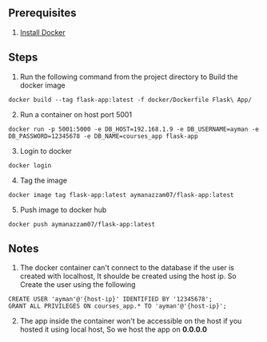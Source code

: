 ## Prerequisites
1. [Install Docker](https://docs.docker.com/desktop/install/mac-install/)

## Steps
1. Run the following command from the project directory to Build the docker image
```
docker build --tag flask-app:latest -f docker/Dockerfile Flask\ App/
```
2. Run a container on host port 5001
```
docker run -p 5001:5000 -e DB_HOST=192.168.1.9 -e DB_USERNAME=ayman -e DB_PASSWORD=12345678 -e DB_NAME=courses_app flask-app
```
3. Login to docker
```
docker login
```
4. Tag the image
```
docker image tag flask-app:latest aymanazzam07/flask-app:latest
```
5. Push image to docker hub
```
docker push aymanazzam07/flask-app:latest
```

## Notes
1. The docker container can't connect to the database if the user is created with localhost, It shoulde be created using the host ip. So Create the user using the following
```
CREATE USER 'ayman'@'{host-ip}' IDENTIFIED BY '12345678';
GRANT ALL PRIVILEGES ON courses_app.* TO 'ayman'@'{host-ip}';
```
2. The app inside the container won't be accessible on the host if you hosted it using local host, So we host the app on **0.0.0.0**
